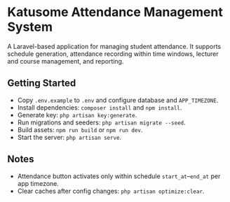 # Katusome Attendance Management System

A Laravel-based application for managing student attendance. It supports schedule generation, attendance recording within time windows, lecturer and course management, and reporting.

## Getting Started

- Copy `.env.example` to `.env` and configure database and `APP_TIMEZONE`.
- Install dependencies: `composer install` and `npm install`.
- Generate key: `php artisan key:generate`.
- Run migrations and seeders: `php artisan migrate --seed`.
- Build assets: `npm run build` or `npm run dev`.
- Start the server: `php artisan serve`.

## Notes

- Attendance button activates only within schedule `start_at`–`end_at` per app timezone.
- Clear caches after config changes: `php artisan optimize:clear`.
